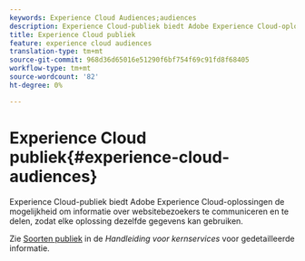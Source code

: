 ```yaml
---
keywords: Experience Cloud Audiences;audiences
description: Experience Cloud-publiek biedt Adobe Experience Cloud-oplossingen de mogelijkheid om informatie over websitebezoekers te communiceren en te delen, zodat elke oplossing dezelfde gegevens kan gebruiken.
title: Experience Cloud publiek
feature: experience cloud audiences
translation-type: tm+mt
source-git-commit: 968d36d65016e51290f6bf754f69c91fd8f68405
workflow-type: tm+mt
source-wordcount: '82'
ht-degree: 0%

---
```



# Experience Cloud publiek{#experience-cloud-audiences}

Experience Cloud-publiek biedt Adobe Experience Cloud-oplossingen de mogelijkheid om informatie over websitebezoekers te communiceren en te delen, zodat elke oplossing dezelfde gegevens kan gebruiken.

Zie [Soorten publiek](https://experienceleague.adobe.com/docs/core-services/interface/audiences/audience-library.html) in de *Handleiding voor kernservices* voor gedetailleerde informatie.
